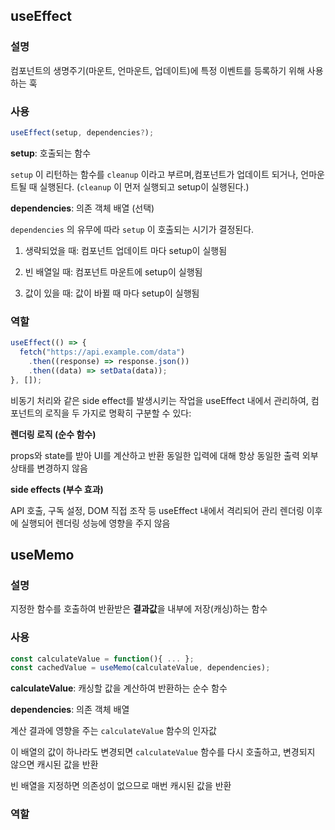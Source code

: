 ## useEffect

### 설명

컴포넌트의 생명주기(마운트, 언마운트, 업데이트)에 특정 이벤트를 등록하기 위해 사용하는 훅

### 사용

```jsx
useEffect(setup, dependencies?);
```

**setup**: 호출되는 함수

`setup` 이 리턴하는 함수를 `cleanup` 이라고 부르며,컴포넌트가 업데이트 되거나, 언마운트될 때 실행된다. (`cleanup` 이 먼저 실행되고 setup이 실행된다.)

**dependencies**: 의존 객체 배열 (선택)

`dependencies` 의 유무에 따라 `setup` 이 호출되는 시기가 결정된다.

1. 생략되었을 때: 컴포넌트 업데이트 마다 setup이 실행됨

2. 빈 배열일 때: 컴포넌트 마운트에 setup이 실행됨

3. 값이 있을 때: 값이 바뀔 때 마다 setup이 실행됨

### 역할

```jsx
useEffect(() => {
  fetch("https://api.example.com/data")
    .then((response) => response.json())
    .then((data) => setData(data));
}, []);
```

비동기 처리와 같은 side effect를 발생시키는 작업을 useEffect 내에서 관리하여, 컴포넌트의 로직을 두 가지로 명확히 구분할 수 있다:

**렌더링 로직 (순수 함수)**

props와 state를 받아 UI를 계산하고 반환
동일한 입력에 대해 항상 동일한 출력
외부 상태를 변경하지 않음

**side effects (부수 효과)**

API 호출, 구독 설정, DOM 직접 조작 등
useEffect 내에서 격리되어 관리
렌더링 이후에 실행되어 렌더링 성능에 영향을 주지 않음

## useMemo

### 설명

지정한 함수를 호출하여 반환받은 **결과값**을 내부에 저장(캐싱)하는 함수

### 사용

```jsx
const calculateValue = function(){ ... };
const cachedValue = useMemo(calculateValue, dependencies);
```

**calculateValue**: 캐싱할 값을 계산하여 반환하는 순수 함수

**dependencies**: 의존 객체 배열

계산 결과에 영향을 주는 `calculateValue` 함수의 인자값

이 배열의 값이 하나라도 변경되면 `calculateValue` 함수를 다시 호출하고, 변경되지 않으면 캐시된 값을 반환

빈 배열을 지정하면 의존성이 없으므로 매번 캐시된 값을 반환

### 역할
